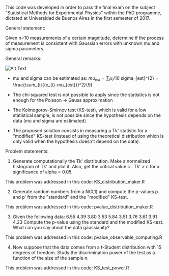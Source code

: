 This code was developed in order to pass the final exam on the subject
"Statistical Methods for Experimental Physics" within the PhD programme, dictated at Universidad de Buenos Aires in the first semester of 2017.


General statement:

Given n=10 measurements of a certain magnitude, determine if the process of measurement is consistent with Gaussian errors with unknown mu and sigma parameters.


General remarks:

![Alt Text](/Users/gino/Downloads/CodeCogsEqn.gif)

- mu and sigma can be estimated as:
$mu_{est} = \sum_{i}{x_{i}}/10$
sigma_{est}^{2} = \frac{\sum_{i}{(x_{i}-mu_{est})}^2}{9}

- The chi-squared test is not possible to apply since the statistics is not enough for the Poisson -> Gauss approximation 

- The Kolmogorov-Smirnov test (KS-test), which is valid for a low statistical sample, is not possible since the hypothesis depends on the data (mu and sigma are estimated)

- The proposed solution consists in measuring a Tk' statistic for a "modified" KS-test (instead of using the theoretical distribution which is only valid when the hypothesis doesn't depend on the data). 


Problem statements:


1) Generate computationally the Tk' distribution. Make a normalized histogram of Tk' and plot it. Also, get the critical value c : Tk' > c for a significance of alpha = 0.05.

This problem was addressed in this code:
KS_distribution_maker.R


2) Generate random numbers from a N(0,1) and compute the p-values p and p' from the "standard" and the "modified" KS-test.

This problem was addressed in this code:
pvalue_distribution_maker.R


3) Given the following data: 6.55 4.39 3.80 3.53 5.84 3.51 3.76 3.61 3.91 4.23
Compute the p-value using the standard and the modified KS-test. What can you say about the data gaussianity?

This problem was addressed in this code:
pvalue_observable_computing.R


4) Now suppose that the data comes from a t-Student distribution with 15 degrees of freedom. Study the discrimination power of the test as a function of the size of the sample n.

This problem was addressed in this code:
KS_test_power.R
